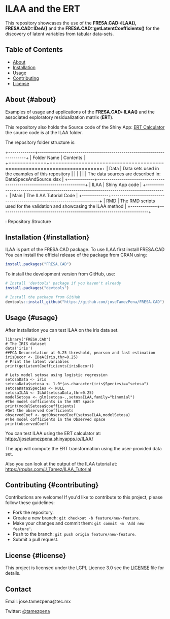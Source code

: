 # ILAA and the ERT

This repository showcases the use of the **FRESA.CAD::ILAA(), FRESA.CAD::IDeA()** and the **FRESA.CAD::getLatentCoefficients()** for the discovery of latent variables from tabular data-sets.

## Table of Contents

-   [About](#about)
-   [Installation](#installation)
-   [Usage](#usage)
-   [Contributing](#contributing)
-   [License](#license)

## About {#about}

Examples of usage and applications of the **FRESA.CAD::ILAA()** and the associated exploratory residualization matrix (**ERT**).

This repository also holds the Source code of the Shiny App: [ERT Calculator](https://josetamezpena.shinyapps.io/ILAA/) the source code is at the ILAA folder.

The repository folder structure is:

+-------------+------------------------------------------------------------------------+
| Folder Name | Contents                                                               |
+=============+========================================================================+
| Data        | Data sets used in the examples of this repository                      |
|             |                                                                        |
|             | The data sources are described in: DataSpecsAndSource.xlsx             |
+-------------+------------------------------------------------------------------------+
| ILAA        | Shiny App code                                                         |
+-------------+------------------------------------------------------------------------+
| Main        | The ILAA Tutorial Code                                                 |
+-------------+------------------------------------------------------------------------+
| RMD         | The RMD scripts used for the validation and showcasing the ILAA method |
+-------------+------------------------------------------------------------------------+

: Repository Structure

## Installation {#installation}

ILAA is part of the FRESA.CAD package. To use ILAA first install FRESA.CAD You can install the official release of the package from CRAN using:

``` r
install.packages("FRESA.CAD")
```

To install the development version from GitHub, use:

``` r
# Install 'devtools' package if you haven't already
install.packages("devtools")

# Install the package from GitHub
devtools::install_github("https://github.com/joseTamezPena/FRESA.CAD")
```

## Usage {#usage}

After installation you can test ILAA on the iris data set.

```         
library("FRESA.CAD") 
# The IRIS dataset
data('iris')  
##FCA Decorrelation at 0.25 threshold, pearson and fast estimation  
irisDecor <- IDeA(iris,thr=0.25)  
# Print the latent variables 
print(getLatentCoefficients(irisDecor))

# Lets model setosa using logistic regression
setosaData <- iris
setosaData$setosa <- 1.0*(as.character(iris$Species)=="setosa")
setosaData$Species <- NULL
setosaILAA <- ILAA(setosaData,thr=0.25)
modelSetosa <- glm(setosa~.,setosaILAA,family="binomial")
#The model cofficients in the ERT space
print(modelSetosa$coefficients)
#Get the observed Coefficients
observedCoef <- getObservedCoef(setosaILAA,modelSetosa)
#The model cofficients in the Observed space
print(observedCoef)
```

You can test ILAA using the ERT calculator at: <https://josetamezpena.shinyapps.io/ILAA/>

The app will compute the ERT transformation using the user-provided data set.

Also you can look at the output of the ILAA tutorial at: <https://rpubs.com/J_Tamez/ILAA_Tutorial>

## Contributing {#contributing}

Contributions are welcome! If you'd like to contribute to this project, please follow these guidelines:

-   Fork the repository.
-   Create a new branch: `git checkout -b feature/new-feature`.
-   Make your changes and commit them: `git commit -m 'Add new feature'`.
-   Push to the branch: `git push origin feature/new-feature`.
-   Submit a pull request.

## License {#license}

This project is licensed under the LGPL Licence 3.0 see the [LICENSE](LICENSE) file for details.

## Contact

Email: jose.tamezpena\@tec.mx

Twitter: [\@tamezpena](https://twitter.com/jtamezpena)
